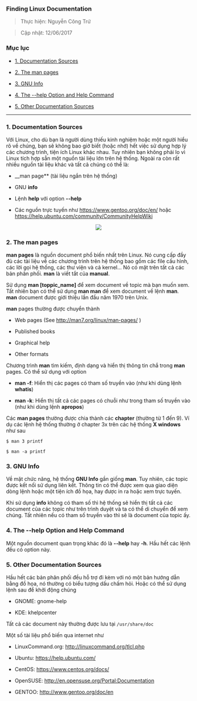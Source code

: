 
### Finding Linux Documentation

> Thực hiện: Nguyễn Công Trứ

> Cập nhật: 12/06/2017

### Mục lục

- [1. Documentation Sources](#1)

- [2. The man pages](#2)

- [3. GNU Info](#3)

- [4. The --help Option and Help Command  ](#4)

- [5. Other Documentation Sources  ](#5)


***

<a name="1"></a>
### 1. Documentation Sources

Với Linux, cho dù bạn là người dùng thiếu kinh nghiệm hoặc một người hiểu rõ về chúng, bạn sẽ không bao giờ biết (hoặc nhớ) hết việc sử dụng hợp lý các chương trình, tiện ích Linux khác nhau. Tuy nhiên bạn không phải lo vì Linux tích hợp sẵn một nguồn tài liệu lớn trên hệ thống. Ngoài ra còn rất nhiều nguồn tài liệu khác và tất cả chúng có thể là:

- __man page** (tài liệu ngắn trên hệ thống)

- GNU **info**

- Lệnh **help** với option **--help**

- Các nguồn trực tuyến như https://www.gentoo.org/doc/en/ hoặc https://help.ubuntu.com/community/CommunityHelpWiki

<p align="center"><img src="https://github.com/hellsins/sysadmin_level1/blob/master/Task43_Linux_Course_01_LFS101/Chapter_08/Images/1.png"></p>

<a name="2"></a>
### 2. The man pages

**man pages** là nguồn document phổ biến nhất trên Linux. Nó cung cấp đầy đủ các tài liệu về các chương trình trên hệ thống bao gồm các file cấu hình, các lời gọi hệ thống, các thư viện và cả kernel... Nó có mặt trên tất cả các bản phân phối. **man** là viết tắt của **manual**.

Sử dụng **man [toppic_name]** để xem document về topic mà bạn muốn xem. Tất nhiên bạn có thể sử dụng **man man** để xem document về lệnh **man**. **man** document được giới thiệu lần đầu năm 1970 trên Unix.

**man** pages thường được chuyển thành

- Web pages (See http://man7.org/linux/man-pages/ )

- Published books

- Graphical help

- Other formats

Chương trình **man** tìm kiếm, định dạng và hiển thị thông tin chắ trong **man** pages. Có thể sử dụng với option

- __man -f__: Hiển thị các pages có tham số truyền vào (như khi dùng lệnh **whatis**)

- __man -k__: Hiển thị tất cả các pages có chuỗi như trong tham số truyền vào (như khi dùng lệnh **apropos**)

Các **man pages** thường được chia thành các **chapter** (thường từ 1 đến 9). Ví dụ các lệnh hệ thống thường ở chapter 3x trên các hệ thống **X windows** như sau

	$ man 3 printf
	
	$ man -a printf

<a name="3"></a>
### 3. GNU Info

Về mặt chức năng, hệ thống **GNU Info** gần giống **man**. Tuy nhiên, các topic được kết nối sử dụng liên kết. Thông tin có thể được xem qua giao diện dòng lệnh hoặc một tiện ích đồ họa, hay được in ra hoặc xem trực tuyến.

Khi sử dụng **info** không có tham số thì hệ thống sẽ hiển thị tất cả các document của các topic như trên trình duyệt và ta có thể di chuyển để xem chúng. Tất nhiên nếu có tham số truyền vào thì sẽ là document của topic ấy.

<a name="4"></a>
### 4. The --help Option and Help Command  

Một nguồn document quan trọng khác đó là **--help** hay **-h**. Hầu hết các lệnh đều có option này.

<a name="5"></a>
### 5. Other Documentation Sources  

Hầu hết các bản phân phối đều hỗ trợ đi kèm với nó một bản hướng dẫn bằng đồ họa, nó thường có biểu tượng dấu chấm hỏi. Hoặc có thể sử dụng lệnh sau để khởi động chúng

- GNOME: gnome-help

- KDE: khelpcenter

Tất cả các document này thường được lưu tại `/usr/share/doc`

Một số tài liệu phổ biến qua internet như 

- LinuxCommand.org: http://linuxcommand.org/tlcl.php

- Ubuntu: https://help.ubuntu.com/

- CentOS: https://www.centos.org/docs/

- OpenSUSE: http://en.opensuse.org/Portal:Documentation

- GENTOO: http://www.gentoo.org/doc/en